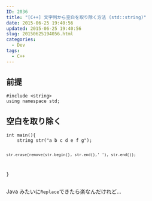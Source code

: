 ```yaml
---
ID: 2036
title: "[C++] 文字列から空白を取り除く方法 (std::string)"
date: 2015-06-25 19:40:56
updated: 2015-06-25 19:40:56
slug: 20150625194056.html
categories:
  - Dev
tags:
  - C++
---
```


<!--more-->
<h2>前提</h2>
<pre class="cpp"><code>#include &lt;string&gt;
using namespace std;</code></pre>

<h2>空白を取り除く</h2>
<pre class="cpp"><code>int main(){
    string str("a b c d e f g");

    str.erase(remove(str.begin(), str.end(),' '), str.end());

}</code></pre>

Java みたいに<code>Replace</code>できたら楽なんだけれど…
